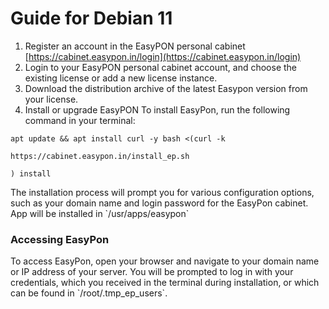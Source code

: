 # Guide for Debian 11

1. Register an account in the EasyPON personal cabinet [https://cabinet.easypon.in/login](https://cabinet.easypon.in/login)
2. Login to your EasyPON personal cabinet account, and choose the existing license or add a new license instance.
3. Download the distribution archive of the latest Easypon version from your license.
4. Install or upgrade EasyPON To install EasyPon, run the following command in your terminal:

```
apt update && apt install curl -y bash <(curl -k

https://cabinet.easypon.in/install_ep.sh

) install
```

The installation process will prompt you for various configuration options, such as your domain name and login password for the EasyPon cabinet. App will be installed in \`/usr/apps/easypon\`

### Accessing EasyPon

To access EasyPon, open your browser and navigate to your domain name or IP address of your server. You will be prompted to log in with your credentials, which you received in the terminal during installation, or which can be found in \`/root/.tmp\_ep\_users\`.
